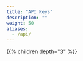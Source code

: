 ```yaml
---
title: "API Keys"
description: ""
weight: 50
aliases:
  - /api/
---
```


{{% children depth="3" %}}
